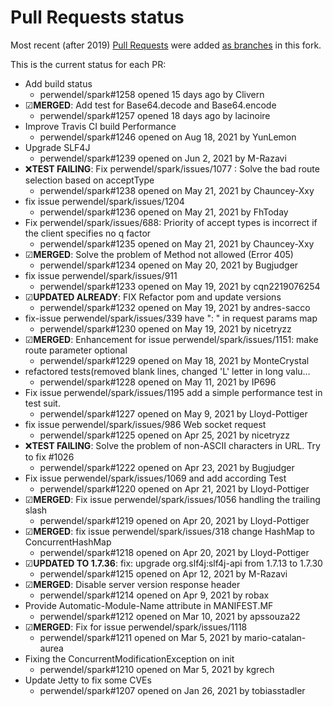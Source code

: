 # Pull Requests status

Most recent (after 2019) [Pull Requests](https://github.com/perwendel/spark/pulls) were added [as branches](https://github.com/Intellisrc/spark/branches/stale) in this fork.

This is the current status for each PR:

* Add build status
  * perwendel/spark#1258 opened 15 days ago by Clivern
* ☑**MERGED**: Add test for Base64.decode and Base64.encode
  * perwendel/spark#1257 opened 18 days ago by lacinoire
* Improve Travis CI build Performance
  * perwendel/spark#1246 opened on Aug 18, 2021 by YunLemon
* Upgrade SLF4J
  * perwendel/spark#1239 opened on Jun 2, 2021 by M-Razavi
* ❌**TEST FAILING**: Fix perwendel/spark/issues/1077 : Solve the bad route selection based on acceptType
  * perwendel/spark#1238 opened on May 21, 2021 by Chauncey-Xxy
* fix issue perwendel/spark/issues/1204
  * perwendel/spark#1236 opened on May 21, 2021 by FhToday
* Fix perwendel/spark/issues/688: Priority of accept types is incorrect if the client specifies no q factor
  * perwendel/spark#1235 opened on May 21, 2021 by Chauncey-Xxy
* ☑**MERGED**: Solve the problem of Method not allowed (Error 405)
  * perwendel/spark#1234 opened on May 20, 2021 by Bugjudger
* fix issue perwendel/spark/issues/911 
  * perwendel/spark#1233 opened on May 19, 2021 by cqn2219076254
* ☑**UPDATED ALREADY**: FIX Refactor pom and update versions 
  * perwendel/spark#1232 opened on May 19, 2021 by andres-sacco
* fix-issue perwendel/spark/issues/339 have ": " in request params map 
  * perwendel/spark#1230 opened on May 19, 2021 by nicetryzz
* ☑**MERGED**: Enhancement for issue perwendel/spark/issues/1151: make route parameter optional 
  * perwendel/spark#1229 opened on May 18, 2021 by MonteCrystal
* refactored tests(removed blank lines, changed 'L' letter in long valu… 
  * perwendel/spark#1228 opened on May 11, 2021 by IP696
* Fix issue perwendel/spark/issues/1195 add a simple performance test in test suit.
  * perwendel/spark#1227 opened on May 9, 2021 by Lloyd-Pottiger
* fix issue perwendel/spark/issues/986 Web socket request
  * perwendel/spark#1225 opened on Apr 25, 2021 by nicetryzz
* ❌**TEST FAILING**: Solve the problem of non-ASCII characters in URL. Try to fix #1026
  * perwendel/spark#1222 opened on Apr 23, 2021 by Bugjudger
* Fix issue perwendel/spark/issues/1069 and add according Test
  * perwendel/spark#1220 opened on Apr 21, 2021 by Lloyd-Pottiger
* ☑**MERGED**: Fix issue perwendel/spark/issues/1056 handling the trailing slash
  * perwendel/spark#1219 opened on Apr 20, 2021 by Lloyd-Pottiger
* ☑**MERGED**: fix issue perwendel/spark/issues/318 change HashMap to ConcurrentHashMap
  * perwendel/spark#1218 opened on Apr 20, 2021 by Lloyd-Pottiger
* ☑**UPDATED TO 1.7.36**: fix: upgrade org.slf4j:slf4j-api from 1.7.13 to 1.7.30
  * perwendel/spark#1215 opened on Apr 12, 2021 by M-Razavi
* ☑**MERGED**: Disable server version response header
  * perwendel/spark#1214 opened on Apr 9, 2021 by robax
* Provide Automatic-Module-Name attribute in MANIFEST.MF
  * perwendel/spark#1212 opened on Mar 10, 2021 by apssouza22
* ☑**MERGED**: Fix for issue perwendel/spark/issues/1118
  * perwendel/spark#1211 opened on Mar 5, 2021 by mario-catalan-aurea
* Fixing the ConcurrentModificationException on init
  * perwendel/spark#1210 opened on Mar 5, 2021 by kgrech
* Update Jetty to fix some CVEs
  * perwendel/spark#1207 opened on Jan 26, 2021 by tobiasstadler
